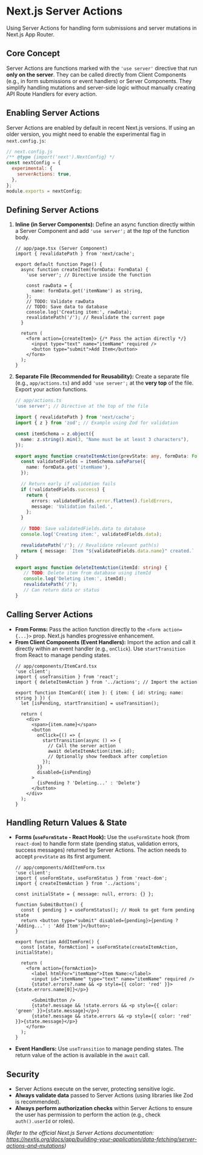 # Next.js Server Actions

Using Server Actions for handling form submissions and server mutations in Next.js App Router.

## Core Concept

Server Actions are functions marked with the `'use server'` directive that run **only on the server**. They can be called directly from Client Components (e.g., in form submissions or event handlers) or Server Components. They simplify handling mutations and server-side logic without manually creating API Route Handlers for every action.

## Enabling Server Actions

Server Actions are enabled by default in recent Next.js versions. If using an older version, you might need to enable the experimental flag in `next.config.js`:

```js
// next.config.js
/** @type {import('next').NextConfig} */
const nextConfig = {
  experimental: {
    serverActions: true,
  },
};
module.exports = nextConfig;
```

## Defining Server Actions

1.  **Inline (in Server Components):** Define an async function directly within a Server Component and add `'use server';` at the *top* of the function body.
    ```tsx
    // app/page.tsx (Server Component)
    import { revalidatePath } from 'next/cache';

    export default function Page() {
      async function createItem(formData: FormData) {
        'use server'; // Directive inside the function

        const rawData = {
          name: formData.get('itemName') as string,
        };
        // TODO: Validate rawData
        // TODO: Save data to database
        console.log('Creating item:', rawData);
        revalidatePath('/'); // Revalidate the current page
      }

      return (
        <form action={createItem}> {/* Pass the action directly */}
          <input type="text" name="itemName" required />
          <button type="submit">Add Item</button>
        </form>
      );
    }
    ```
2.  **Separate File (Recommended for Reusability):** Create a separate file (e.g., `app/actions.ts`) and add `'use server';` at the **very top** of the file. Export your action functions.
    ```typescript
    // app/actions.ts
    'use server'; // Directive at the top of the file

    import { revalidatePath } from 'next/cache';
    import { z } from 'zod'; // Example using Zod for validation

    const itemSchema = z.object({
      name: z.string().min(3, "Name must be at least 3 characters"),
    });

    export async function createItemAction(prevState: any, formData: FormData) {
      const validatedFields = itemSchema.safeParse({
        name: formData.get('itemName'),
      });

      // Return early if validation fails
      if (!validatedFields.success) {
        return {
          errors: validatedFields.error.flatten().fieldErrors,
          message: 'Validation failed.',
        };
      }

      // TODO: Save validatedFields.data to database
      console.log('Creating item:', validatedFields.data);

      revalidatePath('/'); // Revalidate relevant path(s)
      return { message: `Item "${validatedFields.data.name}" created.` };
    }

    export async function deleteItemAction(itemId: string) {
       // TODO: Delete item from database using itemId
       console.log('Deleting item:', itemId);
       revalidatePath('/');
       // Can return data or status
    }
    ```

## Calling Server Actions

*   **From Forms:** Pass the action function directly to the `<form action={...}>` prop. Next.js handles progressive enhancement.
*   **From Client Components (Event Handlers):** Import the action and call it directly within an event handler (e.g., `onClick`). Use `startTransition` from React to manage pending states.
    ```tsx
    // app/components/ItemCard.tsx
    'use client';
    import { useTransition } from 'react';
    import { deleteItemAction } from '../actions'; // Import the action

    export function ItemCard({ item }: { item: { id: string; name: string } }) {
      let [isPending, startTransition] = useTransition();

      return (
        <div>
          <span>{item.name}</span>
          <button
            onClick={() => {
              startTransition(async () => {
                // Call the server action
                await deleteItemAction(item.id);
                // Optionally show feedback after completion
              });
            }}
            disabled={isPending}
          >
            {isPending ? 'Deleting...' : 'Delete'}
          </button>
        </div>
      );
    }
    ```

## Handling Return Values & State

*   **Forms (`useFormState` - React Hook):** Use the `useFormState` hook (from `react-dom`) to handle form state (pending status, validation errors, success messages) returned by Server Actions. The action needs to accept `prevState` as its first argument.
    ```tsx
    // app/components/AddItemForm.tsx
    'use client';
    import { useFormState, useFormStatus } from 'react-dom';
    import { createItemAction } from '../actions';

    const initialState = { message: null, errors: {} };

    function SubmitButton() {
      const { pending } = useFormStatus(); // Hook to get form pending state
      return <button type="submit" disabled={pending}>{pending ? 'Adding...' : 'Add Item'}</button>;
    }

    export function AddItemForm() {
      const [state, formAction] = useFormState(createItemAction, initialState);

      return (
        <form action={formAction}>
          <label htmlFor="itemName">Item Name:</label>
          <input id="itemName" type="text" name="itemName" required />
          {state?.errors?.name && <p style={{ color: 'red' }}>{state.errors.name[0]}</p>}

          <SubmitButton />
          {state?.message && !state.errors && <p style={{ color: 'green' }}>{state.message}</p>}
          {state?.message && state.errors && <p style={{ color: 'red' }}>{state.message}</p>}
        </form>
      );
    }
    ```
*   **Event Handlers:** Use `useTransition` to manage pending states. The return value of the action is available in the `await` call.

## Security

*   Server Actions execute on the server, protecting sensitive logic.
*   **Always validate data** passed to Server Actions (using libraries like Zod is recommended).
*   **Always perform authorization checks** within Server Actions to ensure the user has permission to perform the action (e.g., check `auth().userId` or roles).

*(Refer to the official Next.js Server Actions documentation: https://nextjs.org/docs/app/building-your-application/data-fetching/server-actions-and-mutations)*